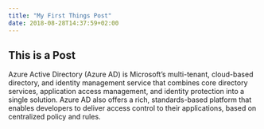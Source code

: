 ```yaml
---
title: "My First Things Post"
date: 2018-08-28T14:37:59+02:00
---
```


## This is a Post

Azure Active Directory (Azure AD) is Microsoft’s multi-tenant, cloud-based directory, and identity management service that combines core directory services, application access management, and identity protection into a single solution. Azure AD also offers a rich, standards-based platform that enables developers to deliver access control to their applications, based on centralized policy and rules.